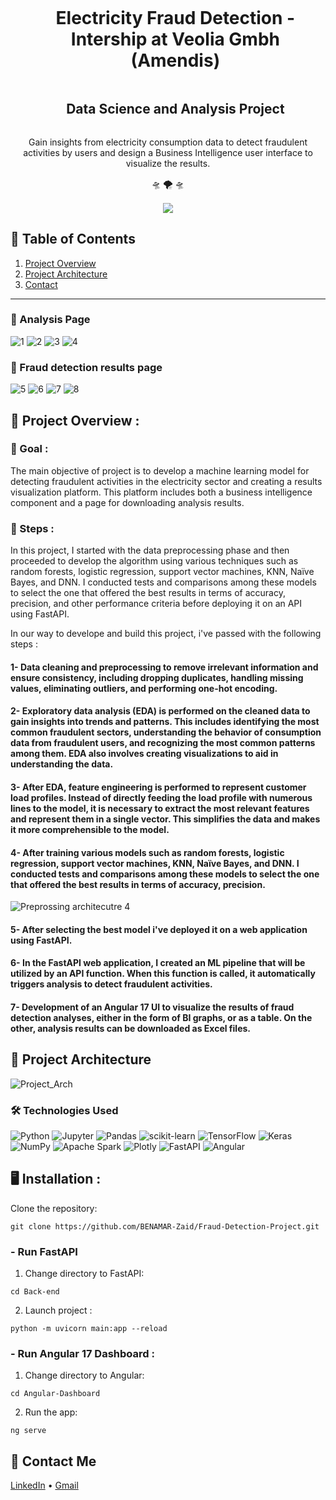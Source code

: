 <div align="center">
  <div id="user-content-toc">
    <ul>
      <summary><h1 style="display: inline-block;"> Electricity Fraud Detection - Intership at Veolia Gmbh (Amendis)</h1></summary>
      <summary><h2 style="display: inline-block;"> Data Science and Analysis Project</h2></summary>
    </ul> 
  </div>
  
  <p>Gain insights from electricity consumption data to detect fraudulent activities by users and design a Business Intelligence user interface to visualize the results.</p>
    🛸
    🌪️
    🛸
</div>
<br>
<div align="center">
      <img src="https://img.shields.io/github/stars/hamagistral/DataEngineers-Glassdoor?color=blue&style=social"/>
</div>

## 📝 Table of Contents

1. [ Project Overview ](#introduction)
2. [ Project Architecture ](#arch)
3. [ Contact ](#contact)
<hr>

### 🔬 Analysis Page
![1](https://github.com/BENAMAR-Zaid/Fraud-Detection-Project/assets/105943885/18a328b1-a82a-4a02-8d90-55f09f1bf466)
![2](https://github.com/BENAMAR-Zaid/Fraud-Detection-Project/assets/105943885/829ab719-71b8-4941-b7d9-230b9d1f2b13)
![3](https://github.com/BENAMAR-Zaid/Fraud-Detection-Project/assets/105943885/7f97d5af-d0fb-4ce4-8889-502d952d5b80)
![4](https://github.com/BENAMAR-Zaid/Fraud-Detection-Project/assets/105943885/6cab61d8-9b6d-4fac-ac01-4caad42946bd)

### 🔬 Fraud detection results page
![5](https://github.com/BENAMAR-Zaid/Fraud-Detection-Project/assets/105943885/4d88addc-5366-4111-8729-5527876b5dcf)
![6](https://github.com/BENAMAR-Zaid/Fraud-Detection-Project/assets/105943885/a767f801-4c6f-4285-a7f1-47efb1a7f35f)
![7](https://github.com/BENAMAR-Zaid/Fraud-Detection-Project/assets/105943885/e4bb9b83-e18b-42b9-9c43-acec4566ec05)
![8](https://github.com/BENAMAR-Zaid/Fraud-Detection-Project/assets/105943885/54807592-93ad-4b2e-b35b-55fac0f6c1ea)



<a name="introduction"></a>
## 🔬 Project Overview :

### 🎯 Goal :

The main objective of project is to develop a machine learning model for detecting fraudulent activities in the electricity sector and creating a results visualization platform. This platform includes both a business intelligence component and a page for downloading analysis results.

### 🧭 Steps :

In this project, I started with the data preprocessing phase and then proceeded to develop the algorithm using various techniques such as random forests, logistic regression, support vector machines, KNN, Naïve Bayes, and DNN. I conducted tests and comparisons among these models to select the one that offered the best results in terms of accuracy, precision, and other performance criteria before deploying it on an API using FastAPI.

In our way to develope and build this project, i've passed with the following steps : 
#### 1- Data cleaning and preprocessing to remove irrelevant information and ensure consistency, including dropping duplicates, handling missing values, eliminating outliers, and performing one-hot encoding.
#### 2- Exploratory data analysis (EDA) is performed on the cleaned data to gain insights into trends and patterns. This includes identifying the most common fraudulent sectors, understanding the behavior of consumption data from fraudulent users, and recognizing the most common patterns among them. EDA also involves creating visualizations to aid in understanding the data.
#### 3- After EDA, feature engineering is performed to represent customer load profiles. Instead of directly feeding the load profile with numerous lines to the model, it is necessary to extract the most relevant features and represent them in a single vector. This simplifies the data and makes it more comprehensible to the model.
#### 4- After training various models such as random forests, logistic regression, support vector machines, KNN, Naïve Bayes, and DNN. I conducted tests and comparisons among these models to select the one that offered the best results in terms of accuracy, precision.
![Preprossing architecutre 4](https://github.com/BENAMAR-Zaid/Fraud-Detection-Project/assets/105943885/e97ba9c2-6c3c-4262-be9d-44f17e0ac553)

#### 5- After selecting the best model i've deployed it on a web application using FastAPI.
#### 6- In the FastAPI web application, I created an ML pipeline that will be utilized by an API function. When this function is called, it automatically triggers analysis to detect fraudulent activities.
#### 7- Development of an Angular 17 UI to visualize the results of fraud detection analyses, either in the form of BI graphs, or as a table. On the other, analysis results can be downloaded as Excel files.

<a name="arch"></a>
## 📝 Project Architecture

![Project_Arch](https://github.com/BENAMAR-Zaid/Fraud-Detection-Project/assets/105943885/efcd8963-c2b4-4119-b14c-52a1e76c6210)

### 🛠️ Technologies Used

![Python](https://img.shields.io/badge/python-3670A0?style=for-the-badge&logo=python&logoColor=ffdd54)
![Jupyter](https://img.shields.io/badge/Made%20with-Jupyter-orange?style=for-the-badge&logo=Jupyter)
![Pandas](https://img.shields.io/badge/pandas-%23150458.svg?style=for-the-badge&logo=pandas&logoColor=white)
![scikit-learn](https://img.shields.io/badge/scikit--learn-%23F7931E.svg?style=for-the-badge&logo=scikit-learn&logoColor=white)
![TensorFlow](https://img.shields.io/badge/TensorFlow-%23FF6F00.svg?style=for-the-badge&logo=TensorFlow&logoColor=white)
![Keras](https://img.shields.io/badge/Keras-%23D00000.svg?style=for-the-badge&logo=Keras&logoColor=white)
![NumPy](https://img.shields.io/badge/numpy-%23013243.svg?style=for-the-badge&logo=numpy&logoColor=white)
![Apache Spark](https://img.shields.io/badge/Apache%20Spark-FDEE21?style=flat-square&logo=apachespark&logoColor=black)
![Plotly](https://img.shields.io/badge/Plotly-%233F4F75.svg?style=for-the-badge&logo=plotly&logoColor=white)
![FastAPI](https://img.shields.io/badge/FastAPI-005571?style=for-the-badge&logo=fastapi)
![Angular](https://img.shields.io/badge/angular-%23DD0031.svg?style=for-the-badge&logo=angular&logoColor=white)

<a name="installation"></a>
## 🖥️ Installation : 
Clone the repository:

```
git clone https://github.com/BENAMAR-Zaid/Fraud-Detection-Project.git
```

### - Run FastAPI

1. Change directory to FastAPI:

```
cd Back-end
```

2. Launch project : 

```
python -m uvicorn main:app --reload
```

### - Run Angular 17 Dashboard : 

1. Change directory to Angular:

```
cd Angular-Dashboard
```

2. Run the app:

```
ng serve
```


<a name="contact"></a>
## 📨 Contact Me

[LinkedIn](https://www.linkedin.com/in/zaid-benamar/) •
[Gmail](zaid.benmr@gmail.com)
